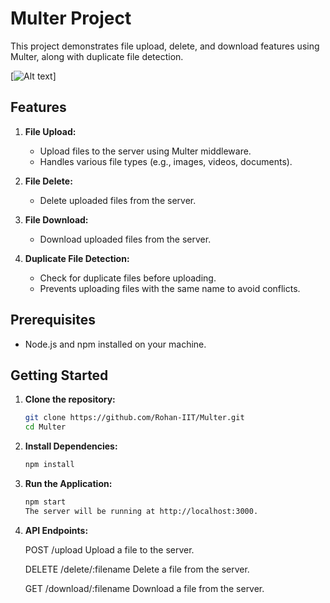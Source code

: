 # Multer Project

This project demonstrates file upload, delete, and download features using Multer, along with duplicate file detection.

[![Alt text](https://www.youtube.com/watch?v=_1keBT9evXQ)]

## Features

1. **File Upload:**
   - Upload files to the server using Multer middleware.
   - Handles various file types (e.g., images, videos, documents).

2. **File Delete:**
   - Delete uploaded files from the server.

3. **File Download:**
   - Download uploaded files from the server.

4. **Duplicate File Detection:**
   - Check for duplicate files before uploading.
   - Prevents uploading files with the same name to avoid conflicts.


## Prerequisites

- Node.js and npm installed on your machine.

## Getting Started

1. **Clone the repository:**

   ```bash
   git clone https://github.com/Rohan-IIT/Multer.git
   cd Multer

2. **Install Dependencies:**
    ```bash
    npm install

3.  **Run the Application:**
    ```bash
    npm start
    The server will be running at http://localhost:3000.

4.  **API Endpoints:**

    POST /upload
    Upload a file to the server.

    DELETE /delete/:filename
    Delete a file from the server.

    GET /download/:filename
    Download a file from the server.


